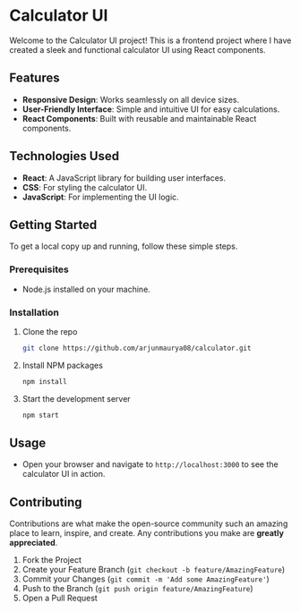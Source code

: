 # Calculator UI

Welcome to the Calculator UI project! This is a frontend project where I have created a sleek and functional calculator UI using React components.

## Features

- **Responsive Design**: Works seamlessly on all device sizes.
- **User-Friendly Interface**: Simple and intuitive UI for easy calculations.
- **React Components**: Built with reusable and maintainable React components.

## Technologies Used

- **React**: A JavaScript library for building user interfaces.
- **CSS**: For styling the calculator UI.
- **JavaScript**: For implementing the UI logic.

## Getting Started

To get a local copy up and running, follow these simple steps.

### Prerequisites

- Node.js installed on your machine.

### Installation

1. Clone the repo
    ```sh
    git clone https://github.com/arjunmaurya08/calculator.git
    ```
2. Install NPM packages
    ```sh
    npm install
    ```
3. Start the development server
    ```sh
    npm start
    ```

## Usage

- Open your browser and navigate to `http://localhost:3000` to see the calculator UI in action.

## Contributing

Contributions are what make the open-source community such an amazing place to learn, inspire, and create. Any contributions you make are **greatly appreciated**.

1. Fork the Project
2. Create your Feature Branch (`git checkout -b feature/AmazingFeature`)
3. Commit your Changes (`git commit -m 'Add some AmazingFeature'`)
4. Push to the Branch (`git push origin feature/AmazingFeature`)
5. Open a Pull Request
